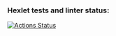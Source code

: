 ### Hexlet tests and linter status:
[![Actions Status](https://github.com/Kaz-69/python-project-lvl1/workflows/hexlet-check/badge.svg)](https://github.com/Kaz-69/python-project-lvl1/actions)